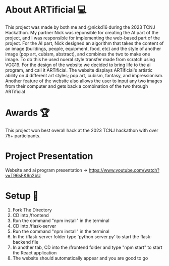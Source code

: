 # About ARTificial 💻 

This project was made by both me and @nickd16 during the 2023 TCNJ Hackathon. My partner Nick was reponsible for creating the AI part of the project, and I was responsible for implementing the web-based part of the project. For the AI part, Nick designed an algorithm that takes the content of an image (buildings, people, equipment, food, etc) and the style of another image (pop art, cubism, abstract), and combines the two to make one image. To do this he used nueral style transfer made from scratch using VGG19. For the design of the website we decided to bring life to the ai program, and call it ARTificial. The website displays ARTificial's artistic ability on 4 different art styles; pop art, cubism, fantasy, and impressionism. Another feature of the website also allows the user to input any two images from their computer and gets back a combination of the two through ARTificial 

# Awards 🏆 

This project won best overall hack at the 2023 TCNJ hackathon with over 75+ participants.

# Project Presentation
Website and ai program presentation ->  https://www.youtube.com/watch?v=T96sFK6n2bU 

# Setup 🚀

1. Fork The Directory
2. CD into /frontend 
3. Run the command "npm install" in the terminal
4. CD into /flask-server
5. Run the command "npm install" in the terminal
6. In the /flask-server folder type 'python server.py' to start the flask-backend file
7. In another tab, CD into the /frontend folder and type "npm start" to start the React application
8. The website should automatically appear and you are good to go




